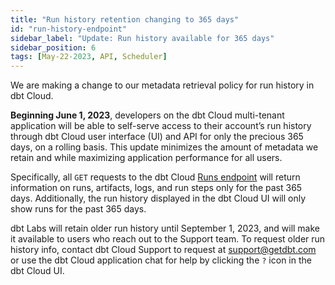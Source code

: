 ```yaml
---
title: "Run history retention changing to 365 days"
id: "run-history-endpoint"
sidebar_label: "Update: Run history available for 365 days"
sidebar_position: 6
tags: [May-22-2023, API, Scheduler]
---
```


We are making a change to our metadata retrieval policy for run history in dbt Cloud. 


**Beginning June 1, 2023**, developers on the dbt Cloud multi-tenant application will be able to self-serve access to their account’s run history through dbt Cloud user interface (UI) and API for only the precious 365 days, on a rolling basis. This update minimizes the amount of metadata we retain and while maximizing application performance for all users. 

Specifically, all `GET` requests to the dbt Cloud [Runs endpoint](https://docs.getdbt.com/dbt-cloud/api-v2#tag/Runs) will return information on runs, artifacts, logs, and run steps only for the past 365 days.  Additionally, the run history displayed in the dbt Cloud UI will only show runs for the past 365 days.  

<Lightbox src="/img/docs/dbt-cloud/rn-run-history.jpg" width="100%" title="The dbt Cloud UI displaying a Run history"/>

dbt Labs will retain older run history until September 1, 2023, and will make it available to users who reach out to the Support team. To request older run history info, contact dbt Cloud Support to request at [support@getdbt.com](mailto:support@getdbt.com) or use the dbt Cloud application chat for help by clicking the `?` icon in the dbt Cloud UI. 

